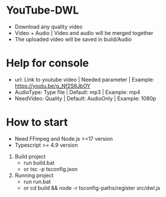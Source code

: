 # YouTube-DWL
- Download any quality video 
- Video + Audio | Video and audio will be merged together
- The uploaded video will be saved in build/Audio

# Help for console
- url: Link to youtube video     | Needed parameter     | Example: https://youtu.be/g_Nf2S6JbOY
- AudioType: Type file           | Default: mp3         | Example: mp4
- NeedVideo: Quality             | Default: AudioOnly   | Example: 1080p

# How to start
- Need FFmpeg and Node.js >=17 version
- Typescript >= 4.9 version

1. Build project
   - run build.bat
   - or tsc -p tsconfig.json
2. Running project
   - run run.bat
   - or cd build && node -r tsconfig-paths/register src/dwl.js
